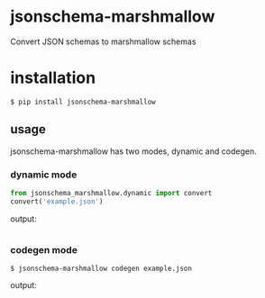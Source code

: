 # jsonschema-marshmallow
Convert JSON schemas to marshmallow schemas

# installation

```
$ pip install jsonschema-marshmallow
```

## usage

jsonschema-marshmallow has two modes, dynamic and codegen.

### dynamic mode
```python
from jsonschema_marshmallow.dynamic import convert
convert('example.json')
```

output:
```python

```

### codegen mode

```shell
$ jsonschema-marshmallow codegen example.json
```

output:
```python

```